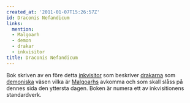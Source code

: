 ```yaml
---
created_at: '2011-01-07T15:26:57Z'
id: Draconis Nefandicum
links:
  mention:
  - Malgoarh
  - demon
  - drakar
  - inkvisitor
title: Draconis Nefandicum
---
```


Bok skriven av en före detta [inkvisitor] som beskriver [drakarna] som [demoniska] väsen vilka är
[Malgoarhs] avkomma och som skall slåss på dennes sida den yttersta dagen. Boken är numera ett av
inkvisitionens standardverk.

  [inkvisitor]: inkvisitor
  [drakarna]: drakar
  [demoniska]: demon
  [Malgoarhs]: Malgoarh
